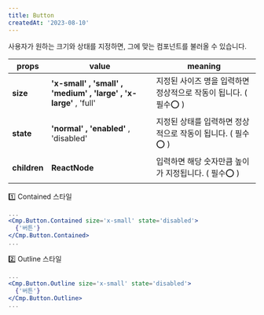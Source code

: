 ```yaml
---
title: Button
createdAt: '2023-08-10'
---
```


사용자가 원하는 크기와 상태를 지정하면, 그에 맞는 컴포넌트를 불러올 수 있습니다.

| props        | value                                                             | meaning                                                          |
| ------------ | ----------------------------------------------------------------- | ---------------------------------------------------------------- |
| **size**     | **'x-small' , 'small' , 'medium' , 'large' , 'x-large'** , 'full' | 지정된 사이즈 명을 입력하면 정상적으로 작동이 됩니다. ( 필수⭕ ) |
| **state**    | **'normal' , 'enabled'** , 'disabled'                             | 지정된 상태를 입력하면 정상적으로 작동이 됩니다. ( 필수⭕ )      |
| **children** | **ReactNode**                                                     | 입력하면 해당 숫자만큼 높이가 지정됩니다. ( 필수⭕ )             |

1️⃣ Contained 스타일

```jsx
...
<Cmp.Button.Contained size='x-small' state='disabled'>
  {'버튼'}
</Cmp.Button.Contained>
...
```

2️⃣ Outline 스타일

```jsx
...
<Cmp.Button.Outline size='x-small' state='disabled'>
  {'버튼'}
</Cmp.Button.Outline>
...
```
